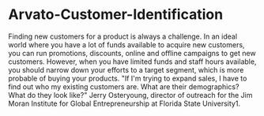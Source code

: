 # Arvato-Customer-Identification

Finding new customers for a product is always a challenge. In an ideal world where you have a lot of funds available to acquire new customers, you can run
promotions, discounts, online and offline campaigns to get new customers. However, when you have limited funds and staff hours available, you should narrow down your efforts to a target
segment, which is more probable of buying your products. "If I'm trying to expand sales, I have to find out who my existing customers are. What are their demographics? What do they look like?"
Jerry Osteryoung, director of outreach for the Jim Moran Institute for Global Entrepreneurship at Florida State University1.
